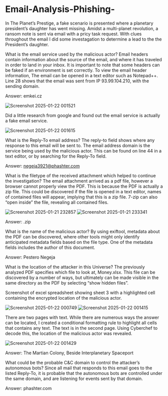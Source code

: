 # Email-Analysis-Phishing-

In The Planet’s Prestige, a fake scenario is presented where a planetary president’s daughter has went missing. Amidst a multi-planet revolution, a ransom note is sent via email with a pricy task request. With clues throughout the email I did some investagation to determine a lead to the the President’s daughter. 

What is the email service used by the malicious actor?
Email headers contain information about the source of the email, and where it has traveled in order to land in your inbox. It is important to note that some headers can be faked if an environment is set correctly. To view the email header information, The email can be opened in a text editor such as Notepad++. Line 28 shows that the email was sent from IP 93.99.104.210, with the sending domain.

Answer: emkei.cz

![Screenshot 2025-01-22 001521](https://github.com/user-attachments/assets/72edc799-d952-4cb5-a180-725a206ccecc)

Did a little research from google and found out the email service is actually a fake email service.

![Screenshot 2025-01-22 001615](https://github.com/user-attachments/assets/ad38dec8-c3de-4140-8196-6b206cce8fe5)



What is the Reply-To email address?
The reply-to field shows where any response to this email will be sent to. The email address domain is the service being used by the malicious actor. This can be found on line 44 in a text editor, or by searching for the Reply-To field.

Answer: negeja3921@phashter.com

What is the filetype of the received attachment which helped to continue the investigation?
The email attachment arrived as a pdf file, however a browser cannot properly view the PDF. This is because the PDF is actually a zip file. This could be discovered if the file is opened in a text editor, names of contained files will appear, implying that this is a zip file. 7-zip can also “open inside” the file, revealing all contained files.

![Screenshot 2025-01-21 232857](https://github.com/user-attachments/assets/05feb175-fcbd-488e-a371-c6b1b84519b8)
![Screenshot 2025-01-21 233341](https://github.com/user-attachments/assets/2a4538cb-2c6a-4c78-b98c-4d5c3f01b7cb)

Answer: .zip

What is the name of the malicious actor?
By using exiftool, metadata about the PDF can be discovered, where other tools might only identify anticipated metadata fields based on the file type. One of the metadata fields includes the author of this document.

Answer: Pestero Negeja






What is the location of the attacker in this Universe?
The previously analyzed PDF specifies which file to look at, Money.xlsx. This file can be discovered by a number of ways, but ultimately can be made visible in the same directory as the PDF by selecting “show hidden files”.

Screenshot of excel spreadsheet showing sheet 3 with a highlighted cell containing the encrypted location of the malicious actor.

![Screenshot 2025-01-22 000749](https://github.com/user-attachments/assets/e83c1bdc-e2d6-4de8-ba51-8ff5482e3ecc)
![Screenshot 2025-01-22 001415](https://github.com/user-attachments/assets/0fbbf8af-ca39-45bd-a9c1-8df90ca35b53)


There are two pages with text. While there are numerous ways the answer can be located, I created a conditional formatting rule to highlight all cells that contains any text. The text is in the second page. Using Cyberchef to decode this, the location of the malicious actor was revealed.


![Screenshot 2025-01-22 001429](https://github.com/user-attachments/assets/c043c280-6f51-484a-90a1-3a797bc2cc43)

Answer: The Martian Colony, Beside Interplanetary Spaceport




What could be the probable C&C domain to control the attacker’s autonomous bots?
Since all mail that responds to this email goes to the listed Reply-To, it is probable that the autonomous bots are controlled under the same domain, and are listening for events sent by that domain.

Answer: phashter.com
